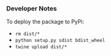 ### Developer Notes
To deploy the package to PyPi:
- `rm dist/*`
- `python setup.py sdist bdist_wheel`
- `twine upload dist/*`



